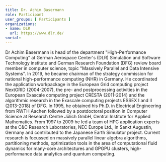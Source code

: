 ```yaml
---
title: Dr. Achim Basermann
role: Participant
user_groups: [ Participants ]
organizations:
- name: DLR
  url: https://www.dlr.de/
social:
---
```


Dr Achim Basermann is head of the department "High-Performance Computing" at German Aerospace
Center's (DLR) Simulation and Software Technology institute and German Research Foundation
(DFG) review board member in computer science, topic "Massively Parallel and Data Intensive
Systems". In 2019, he became chairman of the strategy commission for national high-performance computing (NHR)
in Germany. He coordinated the application workpackage in the European Grid computing project
NextGRID (2004-2007), the pre- and postprocessing activities in the European Exascale computing
project CRESTA (2011-2014) and the algorithmic research in the Exascale computing projects ESSEX
I and II (2013-2018) of DFG. In 1995, he obtained his Ph.D. in Electrical Engineering from RWTH
Aachen followed by a postdoctoral position in Computer Science at Research Centre Jülich GmbH,
Central Institute for Applied Mathematics. From 1997 to 2009 he led a team of HPC application
experts at the C\&C Research Laboratories, NEC Europe Ltd., in Sankt Augustin, Germany and contributed
to the Japanese Earth Simulator project. Current research is focussed on massively parallel linear algebra
algorithms, partitioning methods, optimization tools in the area of computational fluid dynamics for many-core
architectures and GPGPU clusters, high-performance data analytics and quantum computing.
